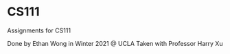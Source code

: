 # CS111
Assignments for CS111

Done by Ethan Wong in Winter 2021 @ UCLA
Taken with Professor Harry Xu
